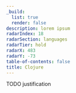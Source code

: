 ```yaml
---
_build:
  list: true
  render: false
description: lorem ipsum
radarIndex: 18
radarSection: languages
radarTier: hold
radarX: 483
radarY: -73
table-of-contents: false
title: Clojure
---
```


TODO justification
